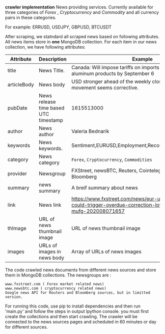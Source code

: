 **crawler implementation**
News providing services.
Currently available for three categories of *Forex* , *Cryptocurrency* and *Commodity* and all currency pairs in these categories.

For example: ERRUSD, USDJPY, GBPUSD, BTCUSDT


After scraping, we statndard all scraped news based on following attributes. All news items store in **one** MongoDB collection. For each item in our news collection, we have following attributes:

| Attribute | Description | Example | Null |
|-----------|-------------|--------|--------|
|   title   | News Title. |    Canada: Will impose tariffs on imports of certain US aluminum products by September 6|No|
|   articleBody   | News body | USD stronger ahead of the weekly close, although the movement seems corrective.   |Yes|
|   pubDate| News release time based UTC timestamp |  1615513000 |No|
|   author   | News author | Valeria Bednarik   | No |
|   keywords  | News keywords. | Sentiment,EURUSD,Employment,Recommended,Coronavirus,   |No| 
   category      | News category     | `Forex`, `Cryptocurrency`, `Commodities`|No|
|   provider      | Newsgroup    | FXStreet, newsBTC, Reuters, Cointelegraph, Investing, Bloomberg|
|   summary      | news summary     | A breif summary about news|Yes|
|   link      | News link     |https://www.fxstreet.com/news/eur-usd-turkey-risks-could-trigger-overdue-correction-lower-for-the-euro-mufg-202008071657 |No|
|   thImage      | URL of news thumbnail image     | URL of news thumbnail image | Yes
|    images | URLs of images in news body    |  Array of URLs of news images  |No

The code crawled news documents from different news sources and store them in MongoDB collections.
The newsgroups are :
	
	www.fxstreet.com ( Forex market related news)
	www.newsbtc.com ( cryptocurrency related news)
	Google news API for Routers and Bloomberg sources, but in limitted version.
	

For running this code, use pip to install dependencies and then run 'main.py' and follow the steps in output Ipython console. you must first create the collections and then start crawling. 
The crawler will be connected to the news sources pages and scheduled in 60 minutes or day for different sources.
